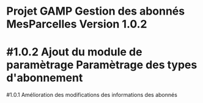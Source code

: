 Projet GAMP
Gestion des abonnés MesParcelles
Version 1.0.2
=====
#1.0.2
Ajout du module de paramètrage
Paramètrage des types d'abonnement
=====
#1.0.1
Amélioration des modifications des informations des abonnés